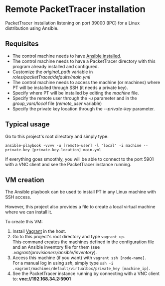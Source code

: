 # Remote PacketTracer installation
PacketTracer installation listening on port 39000 (IPC) for a Linux distribution using Ansible.

## Requisites

 * The control machine needs to have [Ansible installed](http://www.ansible.com).
 * The control machine needs to have a PacketTracer directory with this program already installed and configured.
  * Customize the _original\_path_ variable in _roles/packetTracer/defaults/main.yml_
 * The control machine needs to access the machine (or machines) where PT will be installed through SSH (it needs a private key).
  * Specify where PT will be installed by editing the _machine_ file. 
  * Specify the remote user through the _-u_ parameter and in the _group\_vars/local_ file (_remote\_user_ variable)
  * Specify the private key location through the _--private-key_ parameter.

## Typical usage

Go to this project's root directory and simply type:

    ansible-playbook -vvvv -u [remote-user] -l 'local' -i machine --private-key [private-key-location] main.yml

If everything goes smoothly, you will be able to connect to the port 5901 with a VNC client and see the PacketTracer instance running.

## VM creation

The Ansible playbook can be used to install PT in any Linux machine with SSH access.

However, this project also provides a file to create a local virtual machine where we can install it.

To create this VM:
 1. Install [Vagrant](https://www.vagrantup.com/) in the host.
 2. Go to this project's root directory and type ```vagrant up```. <br />
    This command creates the machines defined in the configuration file and an Ansible inventory file for them (see _.vagrant/provisioners/ansible/inventory_).
 3. Access this machine (if you want) with ```vagrant ssh [node-name]```. <br />
    For a manual log in using _ssh_, simply type ```ssh -i .vagrant/machines/default/virtualbox/private_key [machine_ip]```.
 4. See the PacketTracer instance running by connecting with a VNC client to: __vnc://192.168.34.2:5901__

